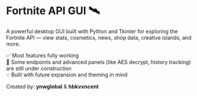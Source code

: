 # Fortnite API GUI 🛰️

A powerful desktop GUI built with Python and Tkinter for exploring the Fortnite API — view stats, cosmetics, news, shop data, creative islands, and more.

✅ Most features fully working  
🚧 Some endpoints and advanced panels (like AES decrypt, history tracking) are still under construction  
💡 Built with future expansion and theming in mind

Created by: **ynwglobal** & **hbkvxncent**
